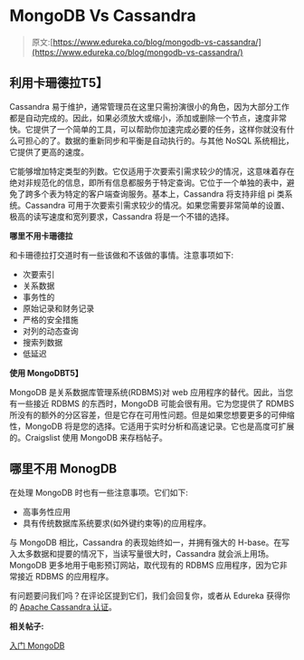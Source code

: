 # MongoDB Vs Cassandra

> 原文:[https://www.edureka.co/blog/mongodb-vs-cassandra/](https://www.edureka.co/blog/mongodb-vs-cassandra/)

## **利用卡珊德拉**T5】

Cassandra 易于维护，通常管理员在这里只需扮演很小的角色，因为大部分工作都是自动完成的。因此，如果必须放大或缩小，添加或删除一个节点，速度非常快。它提供了一个简单的工具，可以帮助你加速完成必要的任务，这样你就没有什么可担心的了。数据的重新同步和平衡是自动执行的。与其他 NoSQL 系统相比，它提供了更高的速度。

它能够增加特定类型的列数。它仅适用于次要索引需求较少的情况，这意味着存在绝对非规范化的信息，即所有信息都服务于特定查询。它位于一个单独的表中，避免了跨多个表为特定的客户端查询服务。基本上，Cassandra 将支持非组 pi 类系统。Cassandra 可用于次要索引需求较少的情况。如果您需要非常简单的设置、极高的读写速度和宽列要求，Cassandra 将是一个不错的选择。

**哪里不用卡珊德拉**

和卡珊德拉打交道时有一些该做和不该做的事情。注意事项如下:

*   次要索引
*   关系数据
*   事务性的
*   原始记录和财务记录
*   严格的安全措施
*   对列的动态查询
*   搜索列数据
*   低延迟

**使用 MongoDBT5】**

MongoDB 是关系数据库管理系统(RDBMS)对 web 应用程序的替代。因此，当您有一些接近 RDBMS 的东西时，MongoDB 可能会很有用。它为您提供了 RDMBS 所没有的额外的分区容差，但是它存在可用性问题。但是如果您想要更多的可伸缩性，MongoDB 将是您的选择。它适用于实时分析和高速记录。它也是高度可扩展的。Craigslist 使用 MongoDB 来存档帖子。

## **哪里不用 MonogDB**

在处理 MongoDB 时也有一些注意事项。它们如下:

*   高事务性应用
*   具有传统数据库系统要求(如外键约束等)的应用程序。

与 MongoDB 相比，Cassandra 的表现始终如一，并拥有强大的 H-base。在写入太多数据和提要的情况下，当读写量很大时，Cassandra 就会派上用场。MongoDB 更多地用于电影预订网站，取代现有的 RDBMS 应用程序，因为它非常接近 RDBMS 的应用程序。

有问题要问我们吗？在评论区提到它们，我们会回复你，或者从 Edureka 获得你的 [Apache Cassandra 认证](https://www.edureka.co/cassandra)。

**相关帖子:**

[入门 MongoDB](https://www.edureka.co/mongodb)